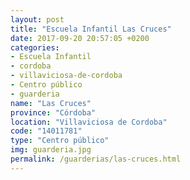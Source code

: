 ```yaml
---
layout: post
title: "Escuela Infantil Las Cruces"
date: 2017-09-20 20:57:05 +0200
categories:
- Escuela Infantil
- cordoba
- villaviciosa-de-cordoba
- Centro público
- guarderia
name: "Las Cruces"
province: "Córdoba"
location: "Villaviciosa de Cordoba"
code: "14011781"
type: "Centro público"
img: guarderia.jpg
permalink: /guarderias/las-cruces.html
---
```

